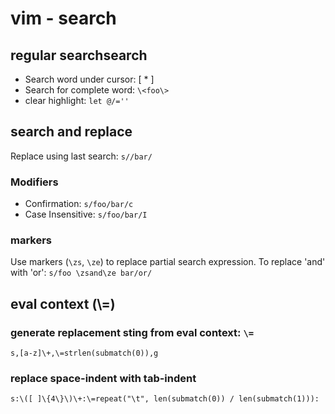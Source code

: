 # vim - search

## regular searchsearch

* Search word under cursor: [ * ]
* Search for complete word: `\<foo\>`
* clear highlight: `let @/=''`


## search and replace

Replace using last search: ``s//bar/``


### Modifiers

* Confirmation: `s/foo/bar/c`
* Case Insensitive: `s/foo/bar/I`


### markers

Use markers (`\zs`, `\ze`) to replace partial search expression. To replace
'and' with 'or': `s/foo \zsand\ze bar/or/`


## eval context (\\=)

### generate replacement sting from eval context: `\=`

```
s,[a-z]\+,\=strlen(submatch(0)),g
```


### replace space-indent with tab-indent

```
s:\([ ]\{4\}\)\+:\=repeat("\t", len(submatch(0)) / len(submatch(1))):
```
